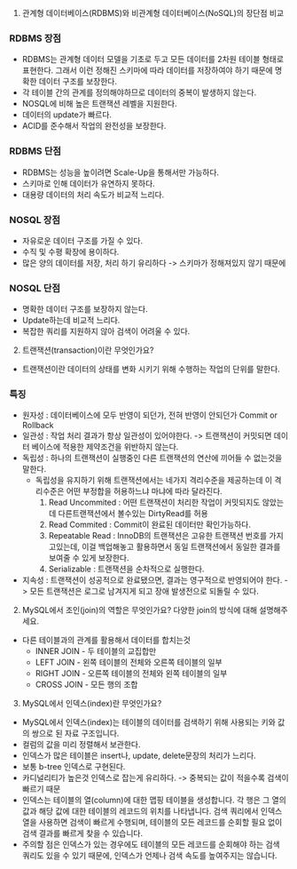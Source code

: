 1. 관계형 데이터베이스(RDBMS)와 비관계형 데이터베이스(NoSQL)의 장단점 비교
### RDBMS 장점
- RDBMS는 관계형 데이터 모델을 기초로 두고 모든 데이터를 2차원 테이블 형태로 표현한다. 그래서 이런 정해진 스키마에 따라 데이터를 저장하여야 하기 때문에 명확한 데이터 구조를 보장한다.
- 각 테이블 간의 관계를 정의해야하므로 데이터의 중복이 발생하지 않는다.
- NOSQL에 비해 높은 트랜잭션 레벨을 지원한다.
- 데이터의 update가 빠르다.
- ACID를 준수해서 작업의 완전성을 보장한다.
### RDBMS 단점
- RDBMS는 성능을 높이려면 Scale-Up을 통해서만 가능하다.
- 스키마로 인해 데이터가 유연하지 못하다.
- 대용량 데이터의 처리 속도가 비교적 느리다.
### NOSQL 장점
- 자유로운 데이터 구조를 가질 수 있다.
- 수직 및 수평 확장에 용이하다.
- 많은 양의 데이터를 저장, 처리 하기 유리하다 -> 스키마가 정해져있지 않기 때문에
### NOSQL 단점
- 명확한 데이터 구조를 보장하지 않는다.
- Update하는데 비교적 느리다.
- 복잡한 쿼리를 지원하지 않아 검색이 어려울 수 있다.

2. 트랜잭션(transaction)이란 무엇인가요?
- 트랜잭션이란 데이터의 상태를 변화 시키기 위해 수행하는 작업의 단위를 말한다. 
### 특징
- 원자성 : 데이터베이스에 모두 반영이 되던가, 전혀 반영이 안되던가 Commit or Rollback
- 일관성 : 작업 처리 결과가 항상 일관성이 있어야한다. -> 트랜잭션이 커밋되면 데이터 베이스에 적용한 제약조건을 위반하지 않는다.
- 독립성 : 하나의 트랜잭션이 실행중인 다른 트랜잭션의 연산에 끼어들 수 없는것을 말한다.
  - 독립성을 유지하기 위해 트랜잭션에서는 네가지 격리수준을 제공하는데 이 격리수준은 어떤 부정합을 허용하느냐 마냐에 따라 달라진다.
    1. Read Uncommited : 어떤 트랜잭션이 처리한 작업이 커밋되지도 않았는데 다른트랜잭션에서 볼수있는 DirtyRead를 허용
    2. Read Commited : Commit이 완료된 데이터만 확인가능하다.
    3. Repeatable Read : InnoDB의 트랜잭션은 고유한 트랜잭션 번호를 가지고있는데, 이걸 백업해놓고 활용하면서 동일 트랜잭션에서 동일한 결과를 보여줄 수 있게 보장한다.
    4. Serializable : 트랜잭션을 순차적으로 실행한다.
- 지속성 : 트랜잭션이 성공적으로 완료됐으면, 결과는 영구적으로 반영되어야 한다. -> 모든 트랜잭션은 로그로 남겨지게 되고 장애 발생전으로 되돌릴 수 있다.

2. MySQL에서 조인(join)의 역할은 무엇인가요? 다양한 join의 방식에 대해 설명해주세요.
- 다른 테이블과의 관계를 활용해서 데이터를 합치는것
  - INNER JOIN - 두 테이블의 교집합만
  - LEFT JOIN - 왼쪽 테이블의 전체와 오른쪽 테이블의 일부
  - RIGHT JOIN - 오른쪽 테이블의 전체와 왼쪽 테이블의 일부
  - CROSS JOIN - 모든 행의 조합
3. MySQL에서 인덱스(index)란 무엇인가요?
- MySQL에서 인덱스(index)는 테이블의 데이터를 검색하기 위해 사용되는 키와 값의 쌍으로 된 자료 구조입니다.
- 컬럼의 값을 미리 정렬해서 보관한다.
- 인덱스가 많은 테이블은 insert나, update, delete문장의 처리가 느리다.
- 보통 b-tree 인덱스로 구현된다.
- 카디널리티가 높은것 인덱스로 잡는게 유리하다. -> 중복되는 값이 적을수록 검색이 빠르기 때문
- 인덱스는 테이블의 열(column)에 대한 맵핑 테이블을 생성합니다. 각 행은 그 열의 값과 해당 값에 대한 테이블의 레코드의 위치를 나타냅니다. 검색 쿼리에서 인덱스 열을 사용하면 검색이 빠르게 수행되며, 테이블의 모든 레코드를 순회할 필요 없이 검색 결과를 빠르게 찾을 수 있습니다.
- 주의할 점은 인덱스가 있는 경우에도 테이블의 모든 레코드를 순회해야 하는 검색 쿼리도 있을 수 있기 때문에, 인덱스가 언제나 검색 속도를 높여주지는 않습니다.
